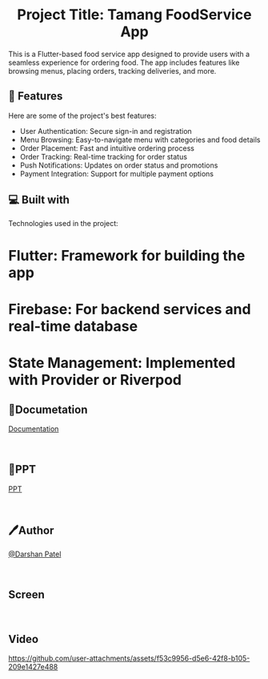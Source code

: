 <h1 align="center" id="title">Project Title: Tamang FoodService App </h1>

<p id="description">This is a Flutter-based food service app designed to provide users with a seamless experience for ordering food. The app includes features like browsing menus, placing orders, tracking deliveries, and more.</p>

  
  
<h2>🧐 Features</h2>

Here are some of the project's best features:

* User Authentication: Secure sign-in and registration
* Menu Browsing: Easy-to-navigate menu with categories and food details
* Order Placement: Fast and intuitive ordering process
* Order Tracking: Real-time tracking for order status
* Push Notifications: Updates on order status and promotions
* Payment Integration: Support for multiple payment options

  
  
<h2>💻 Built with</h2>

Technologies used in the project:

# Flutter: Framework for building the app
# Firebase: For backend services and real-time database
# State Management: Implemented with Provider or Riverpod



<h2>📃Documetation </h2>

[Documentation](https://docs.google.com/document/d/1daWQ9BZ00OqbH-YWdrUK7s1NfjAJIvAV5uWt0u_SmPI/edit?usp=sharing)


<br>

<h2>📃PPT </h2>

[PPT](https://docs.google.com/presentation/d/1IIX86gWn7efh5ncpiUX2DT7WBZZqQ0BV-sN3KtXhGf8/edit?usp=sharing)

<br>

## 🖊️Author

[@Darshan Patel](https://github.com/DarshanPatel311)

<br>



<h2>Screen </h2>







<br>
<h2>Video </h2>



https://github.com/user-attachments/assets/f53c9956-d5e6-42f8-b105-209e1427e488



<br>
<!-- ![85cc7bd1-8320-4db1-b703-c797aeed878b](https://github.com/theAkHilsarkar18/skyer/assets/113697861/abe20b87-6635-424c-a1d5-3da81d351681) -->
